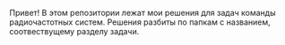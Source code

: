 Привет! В этом репозитории лежат мои решения для задач команды радиочастотных систем. Решения разбиты по папкам с названием, соотвествущему разделу задачи.
